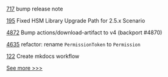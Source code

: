 
[717](https://github.com/hyperledger-labs/fabric-operations-console/pull/717) bump release note

[195](https://github.com/hyperledger-labs/fabric-operator/pull/195) Fixed HSM Library Upgrade Path for 2.5.x Scenario

[4872](https://github.com/hyperledger/fabric/pull/4872) Bump actions/download-artifact to v4 (backport #4870)

[4635](https://github.com/hyperledger/iroha/pull/4635) refactor: rename `PermissionToken` to `Permission`

[122](https://github.com/hyperledger-labs/fabric-builder-k8s/pull/122) Create mkdocs workflow


[See more >>>](https://start-here.hyperledger.org/pull-requests)
